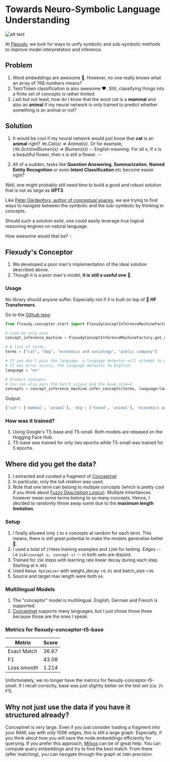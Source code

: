 # Towards Neuro-Symbolic Language Understanding

![alt text](https://www.flexudy.com/wp-content/uploads/2021/09/conceptor.png "Flexudy's conceptor")

At [Flexudy](https://flexudy.com), we look for ways to unify symbolic and sub-symbolic methods to improve model interpretation and inference.

## Problem

1. Word embeddings are awesome 🚀. However, no one really knows what an array of 768 numbers means?
2. Text/Token classification is also awesome ❤️‍. Still, classifying things into a finite set of concepts is rather limited.
3. Last but not least, how do I know that the word *cat* is a **mammal** and also an **animal** if my neural network is only trained to predict whether something is an animal or not?

## Solution

1. It would be cool if my neural network would just know that **cat** is an **animal** right? *∀x.Cat(x) ⇒ Animal(x)*.
Or for example, (*∀x.SchöneBlumen(x) ⇒ Blumen(x)*) -- English meaning: For all x, If x is a beautiful flower, then x is still a flower. --

2. All of a sudden, tasks like **Question Answering**, **Summarization**, **Named Entity Recognition** or even **Intent Classification** etc become easier right?

Well, one might probably still need time to build a good and robust solution that is not as large as **GPT3**.

Like [Peter Gärdenfors, author of conceptual spaces](https://www.goodreads.com/book/show/1877443.Conceptual_Spaces), we are trying to find ways to navigate between the symbolic and the sub-symbolic by thinking in concepts.

Should such a solution exist, one could easily leverage true logical reasoning engines on natural language.

How awesome would that be? 💡

## Flexudy's Conceptor

1. We developed a poor man's implementation of the ideal solution described above.
2. Though it is a poor man's model, **it is still a useful one** 🤗.

### Usage

No library should anyone suffer. Especially not if it is built on top of 🤗 **HF Transformers**.


Go to the [Github repo](https://github.com/flexudy/natural-language-logic)


```python
from flexudy.conceptor.start import FlexudyConceptInferenceMachineFactory

# Load me only once
concept_inference_machine = FlexudyConceptInferenceMachineFactory.get_concept_inference_machine()

# A list of terms.
terms = ["cat", "dog", "economics and sociology", "public company"]

# If you don't pass the language, a language detector will attempt to predict it for you
# If any error occurs, the language defaults to English.
language = "en"

# Predict concepts
# You can also pass the batch_size=2 and the beam_size=4
concepts = concept_inference_machine.infer_concepts(terms, language=language)
```

Output:

```python
{'cat': ['mammal', 'animal'], 'dog': ['hound', 'animal'], 'economics and sociology': ['both fields of study'], 'public company': ['company']}
```

### How was it trained?

1. Using Google's T5-base and T5-small. Both models are released on the Hugging Face Hub.
2. T5-base was trained for only two epochs while T5-small was trained for 5 epochs.

## Where did you get the data?

1. I extracted and curated a fragment of [Conceptnet](https://conceptnet.io/)
2. In particular, only the IsA relation was used.
3. Note that one term can belong to multiple concepts (which is pretty cool if you think about [Fuzzy Description Logics](https://lat.inf.tu-dresden.de/~stefborg/Talks/QuantLAWorkshop2013.pdf)).
Multiple inheritances however mean some terms belong to so many concepts. Hence, I decided to randomly throw away some due to the **maximum length limitation**.

### Setup
1. I finally allowed only `2` to `4` concepts at random for each term. This means, there is still great potential to make the models generalise better 🚀.
3. I used a total of `279884` training examples and `1260` for testing. Edges -- i.e `IsA(concept u, concept v)` -- in both sets are disjoint.
4. Trained for `15K` steps with learning rate linear decay during each step. Starting at `0.001`
5. Used `RAdam Optimiser` with weight_decay =`0.01` and batch_size =`36`.
6. Source and target max length were both `64`.

### Multilingual Models

1. The "conceptor" model is multilingual. English, German and French is supported.
2. [Conceptnet](https://conceptnet.io/) supports many languages, but I just chose those three because those are the ones I speak.

### Metrics for flexudy-conceptor-t5-base

| Metric        |         Score |
| ------------- |:-------------:|
| Exact Match   | 36.67         |
| F1            | 43.08         |
| Loss smooth   | 1.214         |

Unfortunately, we no longer have the metrics for flexudy-conceptor-t5-small. If I recall correctly, base was just slightly better on the test set (ca. `2%` F1).

## Why not just use the data if you have it structured already?

Conceptnet is very large. Even if you just consider loading a fragment into your RAM, say with only 100K edges, this is still a large graph.
Especially, if you think about how you will save the node embeddings efficiently for querying.
If you prefer this approach, [Milvus](https://github.com/milvus-io/pymilvus) can be of great help.
You can compute query embeddings and try to find the best match. From there (after matching), you can navigate through the graph at `100%` precision.
